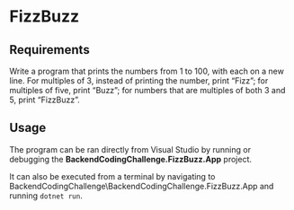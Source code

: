 # FizzBuzz

## Requirements

Write a program that prints the numbers from 1 to 100, with each on a new line. For multiples of 3, instead of printing the number, print “Fizz”; for multiples of five, print “Buzz”; for numbers that are multiples of both 3 and 5, print “FizzBuzz”.

## Usage

The program can be ran directly from Visual Studio by running or debugging the **BackendCodingChallenge.FizzBuzz.App** project.

It can also be executed from a terminal by navigating to BackendCodingChallenge\BackendCodingChallenge.FizzBuzz.App and running `dotnet run`.